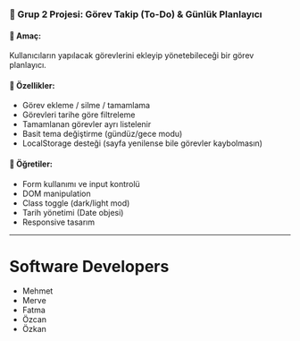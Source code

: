 ### 🔹 Grup 2 Projesi: **Görev Takip (To-Do) & Günlük Planlayıcı**

#### 📝 Amaç:

Kullanıcıların yapılacak görevlerini ekleyip yönetebileceği bir görev planlayıcı.

#### 🚀 Özellikler:

* Görev ekleme / silme / tamamlama
* Görevleri tarihe göre filtreleme
* Tamamlanan görevler ayrı listelenir
* Basit tema değiştirme (gündüz/gece modu)
* LocalStorage desteği (sayfa yenilense bile görevler kaybolmasın)

#### 🎯 Öğretiler:

* Form kullanımı ve input kontrolü
* DOM manipulation
* Class toggle (dark/light mod)
* Tarih yönetimi (Date objesi)
* Responsive tasarım

---


# Software Developers

* Mehmet
* Merve
* Fatma
* Özcan
* Özkan